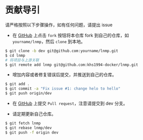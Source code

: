 # 贡献导引

请严格按照以下步骤操作，如有任何问题，请提出 issue

* 在 [GitHub](https://github.com/khs1994-docker/lnmp/fork) 上点击 `fork` 按钮将本仓库 fork 到自己的仓库，如 `yourname/lnmp`，然后 `clone` 到本地。

```bash
$ git clone -b dev git@github.com:yourname/lnmp.git
$ cd lnmp
# 将项目与上游关联
$ git remote add lnmp git@github.com:khs1994-docker/lnmp.git
```

* 增加内容或者修复错误后提交，并推送到自己的仓库。

```bash
$ git add .
$ git commit -a "Fix issue #1: change helo to hello"
$ git push origin/dev
```

* 在 [GitHub](https://github.com/khs1994-docker/lnmp) 上提交 `Pull request`，注意请提交到 dev 分支。

* 请定期更新自己仓库。

```bash
$ git fetch lnmp
$ git rebase lnmp/dev
$ git push -f origin dev
```

